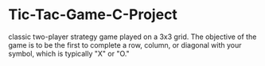 # Tic-Tac-Game-C-Project
classic two-player strategy game played on a 3x3 grid. The objective of the game is to be the first to complete a row, column, or diagonal with your symbol, which is typically "X" or "O."

